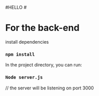 
#HELLO #
# For the back-end  #
install dependencies


### `npm install` 

In the project directory, you can run:

### `Node server.js` 
// the server will be listening on port 3000 
  
